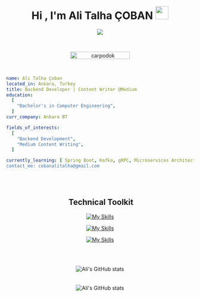 <h1 align="center">Hi , I'm Ali Talha ÇOBAN <img src="https://media.giphy.com/media/hvRJCLFzcasrR4ia7z/giphy.gif" width="35"></h1>

<p align="center">
  <a href="https://github.com/DenverCoder1/readme-typing-svg"><img src="https://readme-typing-svg.herokuapp.com?font=Time+New+Roman&color=%23C8BE25&size=25&center=true&vCenter=true&width=600&height=100&lines=Backend+Developer;Computer+Engineer;Content+Writer+@Medium;"></a>
</p>

<br>

<p align="center"> 
	<img src="https://komarev.com/ghpvc/?username=carpodok&label=Profile%20views&color=0047AB&style=plastic?" alt="carpodok" height=20px, width=160px/> 
</p>

<br>

```yaml
name: Ali Talha Çoban
located_in: Ankara, Turkey
title: Backend Developer | Content Writer @Medium
education:
  [
    "Bachelor's in Computer Engineering",
  ]
curr_company: Ankara BT

fields_of_interests:
  [
    "Backend Development",
    "Medium Content Writing",
  ]

currently_learning: [ Spring Boot, Kafka, gRPC, Microservices Architecture"]
contact_me: cobanalitalha@gmail.com
```

<br><br>

<div align="center">
<h2> &nbsp;Technical Toolkit</h2>

 [![My Skills](https://skillicons.dev/icons?i=nodejs,mongodb,mysql,aws,express,redis,docker,react,git,postman&perline=10)](https://skillicons.dev)
 
 [![My Skills](https://skillicons.dev/icons?i=js,ts,java,kotlin&perline=8)](https://skillicons.dev)
 
 [![My Skills](https://skillicons.dev/icons?i=vscode,idea,androidstudio&perline=8)](https://skillicons.dev)


<br><br>

<img align="center" src="https://github-readme-stats.vercel.app/api?username=carpodok&show_icons=true&theme=transparent&rank_icon=github" alt="Ali's GitHub stats">
<br><br><br>
<img align="center" src="https://github-readme-stats.vercel.app/api/top-langs/?username=carpodok&size_weight=0.5&count_weight=0.5&langs_count=3&theme=transparent&layout=donut-vertical" alt="Ali's GitHub stats">




<!---
[![Anurag's GitHub stats](https://github-readme-stats.vercel.app/api?username=carpodok&show_icons=true&theme=transparent&rank_icon=github)](https://github.com/carpodok/github-readme-stats) 
[![Top Langs](https://github-readme-stats.vercel.app/api/top-langs/?username=carpodok&size_weight=0.5&count_weight=0.5&langs_count=3&theme=transparent&layout=donut)](https://github.com/carpodok/github-readme-stats)

-->
